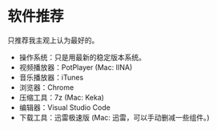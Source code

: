 # 软件推荐

只推荐我主观上认为最好的。

* 操作系统：只是用最新的稳定版本系统。
* 视频播放器：PotPlayer (Mac: IINA)
* 音乐播放器：iTunes
* 浏览器：Chrome
* 压缩工具：7z (Mac: Keka)
* 编辑器：Visual Studio Code
* 下载工具：迅雷极速版 (Mac: 迅雷，可以手动删减一些组件。)

